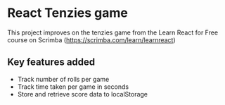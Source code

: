 # React Tenzies game

This project improves on the tenzies game from the Learn React for Free course on Scrimba (https://scrimba.com/learn/learnreact)

## Key features added
- Track number of rolls per game
- Track time taken per game in seconds
- Store and retrieve score data to localStorage
